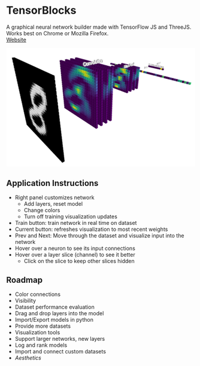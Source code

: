 # TensorBlocks

A graphical neural network builder made with TensorFlow JS and ThreeJS. Works best on Chrome or Mozilla Firefox.</br>
[Website](http://tensorblocks.com)

![Prototype](images/model2.PNG)

## Application Instructions
- Right panel customizes network
  * Add layers, reset model
  * Change colors
  * Turn off training visualization updates
- Train button: train network in real time on dataset
- Current button: refreshes visualization to most recent weights
- Prev and Next: Move through the dataset and visualize input into the network
- Hover over a neuron to see its input connections
- Hover over a layer slice (channel) to see it better
  * Click on the slice to keep other slices hidden

## Roadmap

- Color connections
- Visibility
- Dataset performance evaluation
- Drag and drop layers into the model
- Import/Export models in python
- Provide more datasets
- Visualization tools
- Support larger networks, new layers
- Log and rank models
- Import and connect custom datasets
- <i>Aesthetics</i>
